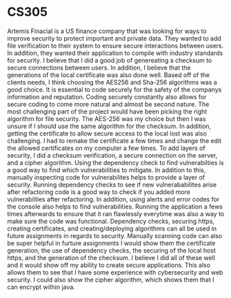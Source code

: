 # CS305
Artemis Finacial is a US finance company that was looking for ways to improve security to protect important and private data. They wanted to add file verification to their system to ensure secure interactions between users. In addition, they wanted their application to compile with industry standards for security. 
I believe that I did a good job of genereating a checksum to secure connections between users. In addition, I believe that the generations of the local certificate was also done well. Based off of the clients needs, I think choosing the AES256 and Sha-256 algorithms was a good choice. It is essential to code securely for the safety of the companys information and reputation. Coding securely constantly also allows for secure coding to come more natural and almost be second nature. 
The most challenging part of the project would have been picking the right algorithm for file security. The AES-256 was my choice but then I was unsure if I should use the same algorithm for the checksum. In addition, getting the certificate to allow secure access to the local lost was also challenging. I had to remake the certificate a few times and change the edit the allowed certificates on my computer a few times. 
To add layers of security, I did a checksum verification, a secure connection on the server, and a cipher algorithm. Using the dependency check to find vulnerabilties is a good way to find which vulnerabilities to mitigate. In addition to this, manually inspecting code for vulnerabilites helps to provide a layer of security. 
Running dependency checks to see if new vulnerababilites arise after refactoring code is a good way to check if you added more vulnerabilties after refactoring. In addition, using alerts and error codes for the console also helps to find vulnerabilities. Running the application a fews times afterwards to ensure that it ran flawlessly everytime was also a way to make sure the code was functional. 
Dependency checks, securing https, creating certificates, and creating/deploying algorithms can all be used in future assignments in regards to security. Manually scanning code can also be super helpful in furture assignments
I would show them the certificate generation, the use of dependency checks, the securing of the local host https, and the generation of the checksum. I believe I did all of these well and it would show off my ability to create secure applications. This also allows them to see that I have some experience with cybersecurity and web security. I could also show the cipher algorithm, which shows them that I can encrypt within java. 
